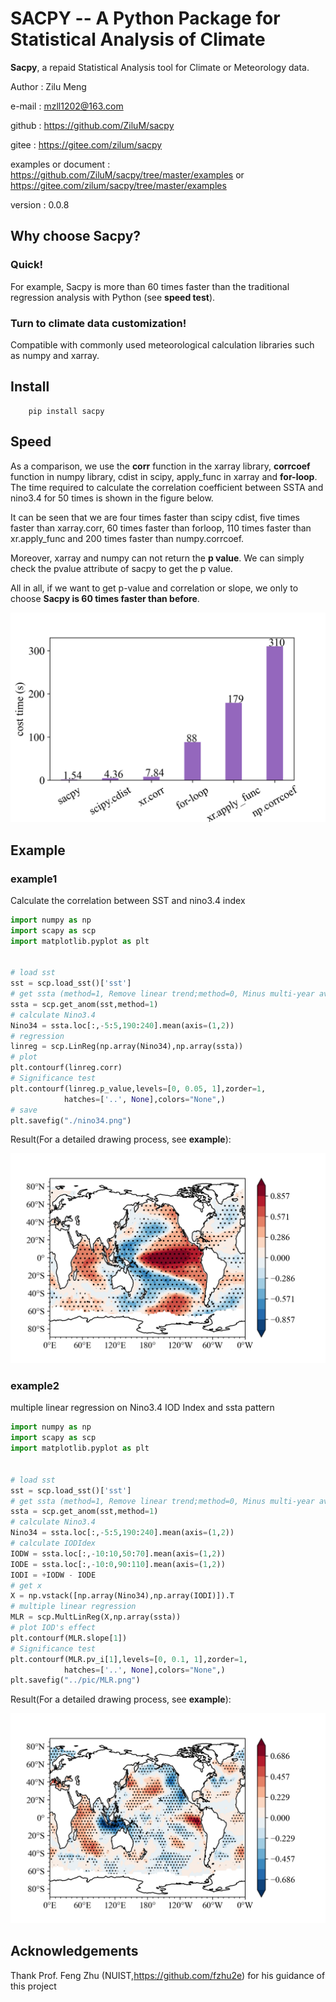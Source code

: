 # SACPY -- A Python Package for Statistical Analysis of Climate

**Sacpy**, a repaid Statistical Analysis tool for Climate or Meteorology data.

Author : Zilu Meng

e-mail : mzll1202@163.com

github : https://github.com/ZiluM/sacpy

gitee : https://gitee.com/zilum/sacpy

examples or document :  https://github.com/ZiluM/sacpy/tree/master/examples or https://gitee.com/zilum/sacpy/tree/master/examples

version : 0.0.8

## Why choose Sacpy?

### Quick!

For example, Sacpy is more than 60 times faster than the traditional regression analysis with Python (see **speed test**).

### Turn to climate data customization!

Compatible with commonly used meteorological calculation libraries such as numpy and xarray.


## Install



        pip install sacpy

## Speed 

As a comparison, we use the  **corr**  function in the xarray library, **corrcoef** function in numpy library, cdist in scipy, apply_func in xarray  and **for-loop**. The time required to calculate the correlation coefficient between SSTA and nino3.4 for 50 times is shown in the figure below.

It can be seen that we are four times faster than scipy cdist, five times faster than xarray.corr, 60 times faster than forloop, 110 times faster than xr.apply_func and 200 times faster than numpy.corrcoef.

Moreover, xarray and numpy can not return the **p value**. We can simply check the pvalue attribute of sacpy to get the p value.

All in all, if we want to get p-value and correlation or slope, we only to choose **Sacpy is 60 times faster than before**.

![](https://raw.githubusercontent.com/ZiluM/sacpy/master/pic/speed_test_00.png)


## Example

### example1
Calculate the correlation between SST and nino3.4 index

```Python
import numpy as np
import scapy as scp
import matplotlib.pyplot as plt


# load sst
sst = scp.load_sst()['sst']
# get ssta (method=1, Remove linear trend;method=0, Minus multi-year average)
ssta = scp.get_anom(sst,method=1)
# calculate Nino3.4
Nino34 = ssta.loc[:,-5:5,190:240].mean(axis=(1,2))
# regression
linreg = scp.LinReg(np.array(Nino34),np.array(ssta))
# plot
plt.contourf(linreg.corr)
# Significance test
plt.contourf(linreg.p_value,levels=[0, 0.05, 1],zorder=1,
            hatches=['..', None],colors="None",)
# save
plt.savefig("./nino34.png")

```
Result(For a detailed drawing process, see **example**):

![](https://raw.githubusercontent.com/ZiluM/sacpy/master/pic/nino34.png)

### example2

multiple linear regression on Nino3.4 IOD Index and ssta pattern

```Python
import numpy as np
import scapy as scp
import matplotlib.pyplot as plt


# load sst
sst = scp.load_sst()['sst']
# get ssta (method=1, Remove linear trend;method=0, Minus multi-year average)
ssta = scp.get_anom(sst,method=1)
# calculate Nino3.4
Nino34 = ssta.loc[:,-5:5,190:240].mean(axis=(1,2))
# calculate IODIdex
IODW = ssta.loc[:,-10:10,50:70].mean(axis=(1,2))
IODE = ssta.loc[:,-10:0,90:110].mean(axis=(1,2))
IODI = +IODW - IODE
# get x
X = np.vstack([np.array(Nino34),np.array(IODI)]).T
# multiple linear regression
MLR = scp.MultLinReg(X,np.array(ssta))
# plot IOD's effect
plt.contourf(MLR.slope[1])
# Significance test
plt.contourf(MLR.pv_i[1],levels=[0, 0.1, 1],zorder=1,
            hatches=['..', None],colors="None",)
plt.savefig("../pic/MLR.png")
```
Result(For a detailed drawing process, see **example**):

![](https://raw.githubusercontent.com/ZiluM/sacpy/master/pic/MLR.png)



## Acknowledgements


Thank Prof. Feng Zhu (NUIST,https://github.com/fzhu2e) for his guidance of this project